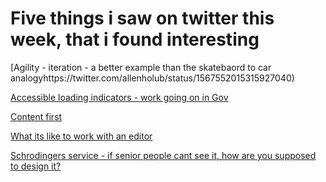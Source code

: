 # Five things i saw on twitter this week, that i found interesting

[Agility - iteration - a better example than the skatebaord to car analogyhttps://twitter.com/allenholub/status/1567552015315927040)

[Accessible loading indicators - work going on in Gov](https://twitter.com/andymantell/status/1567213434730676227)

[Content first](https://twitter.com/zeldman/status/804159148)

[What its like to work with an editor](https://twitter.com/gilest/status/1566685418749194240)

[Schrodingers service - if senior people cant see it, how are you supposed to design it?](https://twitter.com/LouDowne/status/1567075703257980928)
